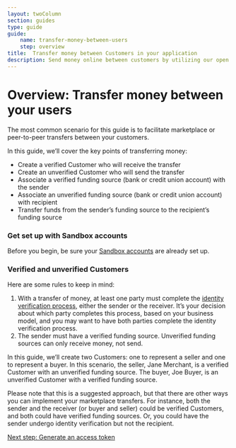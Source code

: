 ```yaml
---
layout: twoColumn
section: guides
type: guide
guide: 
    name: transfer-money-between-users
    step: overview
title:  Transfer money between Customers in your application
description: Send money online between customers by utilizing our open bank transfer API.
---
```


# Overview: Transfer money between your users

The most common scenario for this guide is to facilitate marketplace or peer-to-peer transfers between your customers.

In this guide, we’ll cover the key points of transferring money:

 - Create a verified Customer who will receive the transfer
 - Create an unverified Customer who will send the transfer
 - Associate a verified funding source (bank or credit union account) with the  sender
 - Associate an unverified funding source (bank or credit union account) with  recipient
 - Transfer funds from the sender’s funding source to the recipient’s funding  source


### Get set up with Sandbox accounts

Before you begin, be sure your [Sandbox accounts](/guides/sandbox-setup) are already set up. 

### Verified and unverified Customers
Here are some rules to keep in mind:

1. With a transfer of money, at least one party must complete the [identity verification process](/resources/customer-verification.html), either the sender or the receiver. It’s your decision about which party completes this process, based on your business model, and you may want to have both parties complete the identity verification process.
2. The sender must have a verified funding source. Unverified funding sources can only receive money, not send.

In this guide, we’ll create two Customers: one to represent a seller and one to represent a buyer. In this scenario, the seller, Jane Merchant, is a verified Customer with an unverified funding source. The buyer, Joe Buyer, is an unverified Customer with a verified funding source.

Please note that this is a suggested approach, but that there are other ways you can implement your marketplace transfers. For instance, both the sender and the receiver (or buyer and seller) could be verified Customers, and both could have verified funding sources. Or, you could have the sender undergo identity verification but not the recipient.  

<nav class="pager-nav">
<a href="" style="display:none;"></a>
<a href="01-access-token.html">Next step: Generate an access token</a>
</nav>
